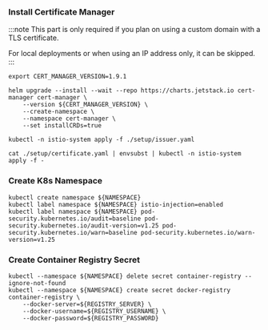 ### Install Certificate Manager

:::note
This part is only required if you plan on using a custom domain with a TLS certificate.

For local deployments or when using an IP address only, it can be skipped.
:::

```shell
export CERT_MANAGER_VERSION=1.9.1
```

```shell showLineNumbers
helm upgrade --install --wait --repo https://charts.jetstack.io cert-manager cert-manager \
    --version ${CERT_MANAGER_VERSION} \
    --create-namespace \
    --namespace cert-manager \
    --set installCRDs=true
```

```shell
kubectl -n istio-system apply -f ./setup/issuer.yaml
```

```shell
cat ./setup/certificate.yaml | envsubst | kubectl -n istio-system apply -f -
```

### Create K8s Namespace

```shell showLineNumbers
kubectl create namespace ${NAMESPACE}
kubectl label namespace ${NAMESPACE} istio-injection=enabled
kubectl label namespace ${NAMESPACE} pod-security.kubernetes.io/audit=baseline pod-security.kubernetes.io/audit-version=v1.25 pod-security.kubernetes.io/warn=baseline pod-security.kubernetes.io/warn-version=v1.25
```

### Create Container Registry Secret

```shell showLineNumbers
kubectl --namespace ${NAMESPACE} delete secret container-registry --ignore-not-found
kubectl --namespace ${NAMESPACE} create secret docker-registry container-registry \
    --docker-server=${REGISTRY_SERVER} \
    --docker-username=${REGISTRY_USERNAME} \
    --docker-password=${REGISTRY_PASSWORD}
```

